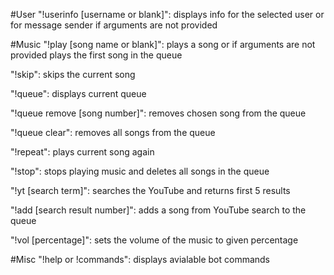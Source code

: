 #User
"!userinfo [username or blank]": displays info for the selected user or for message sender if arguments are not provided

#Music
"!play [song name or blank]": plays a song or if arguments are not provided plays the first song in the queue

"!skip": skips the current song

"!queue": displays current queue

"!queue remove [song number]": removes chosen song from the queue

"!queue clear": removes all songs from the queue

"!repeat": plays current song again

"!stop": stops playing music and deletes all songs in the queue

"!yt [search term]": searches the YouTube and returns first 5 results

"!add [search result number]": adds a song from YouTube search to the queue

"!vol [percentage]": sets the volume of the music to given percentage

#Misc
"!help or !commands": displays avialable bot commands